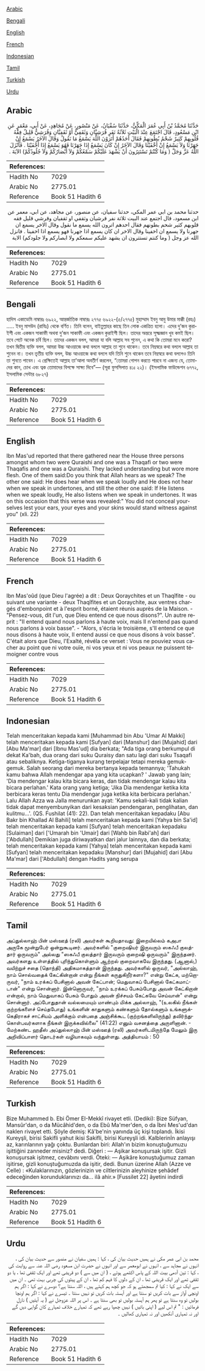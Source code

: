 [Arabic](#arabic)

[Bengali](#bengali)

[English](#english)

[French](#french)

[Indonesian](#indonesian)

[Tamil](#tamil)

[Turkish](#turkish)

[Urdu](#urdu)

## Arabic


<div dir="rtl" lang="ar" style={{fontSize:'larger',backgroundColor:'#f8f9fa',padding:20}}>
حَدَّثَنَا مُحَمَّدُ بْنُ أَبِي عُمَرَ الْمَكِّيُّ، حَدَّثَنَا سُفْيَانُ، عَنْ مَنْصُورٍ، عَنْ مُجَاهِدٍ، عَنْ أَبِي، مَعْمَرٍ عَنِ ابْنِ مَسْعُودٍ، قَالَ اجْتَمَعَ عِنْدَ الْبَيْتِ ثَلاَثَةُ نَفَرٍ قُرَشِيَّانِ وَثَقَفِيٌّ أَوْ ثَقَفِيَّانِ وَقُرَشِيٌّ قَلِيلٌ فِقْهُ قُلُوبِهِمْ كَثِيرٌ شَحْمُ بُطُونِهِمْ فَقَالَ أَحَدُهُمْ أَتَرَوْنَ اللَّهَ يَسْمَعُ مَا نَقُولُ وَقَالَ الآخَرُ يَسْمَعُ إِنْ جَهَرْنَا وَلاَ يَسْمَعُ إِنْ أَخْفَيْنَا وَقَالَ الآخَرُ إِنْ كَانَ يَسْمَعُ إِذَا جَهَرْنَا فَهُوَ يَسْمَعُ إِذَا أَخْفَيْنَا ‏.‏ فَأَنْزَلَ اللَّهُ عَزَّ وَجَلَّ ‏(‏ وَمَا كُنْتُمْ تَسْتَتِرُونَ أَنْ يَشْهَدَ عَلَيْكُمْ سَمْعُكُمْ وَلاَ أَبْصَارُكُمْ وَلاَ جُلُودُكُمْ‏)‏ الآيَةَ ‏.‏
</div>
<div style={{backgroundColor:'#f8f9fa',padding:20, marginBottom: 10}}><table> <thead> <tr> <th>References:</th> <th></th> </tr> </thead> <tbody><tr><td>Hadith No</td><td>7029</td></tr><tr><td>Arabic No</td><td>2775.01</td></tr><tr><td>Reference</td><td>Book 51 Hadith 6</td></tr></tbody></table></div>


<div dir="rtl" lang="ar" style={{fontSize:'larger',backgroundColor:'#f8f9fa',padding:20}}>
حدثنا محمد بن ابي عمر المكي، حدثنا سفيان، عن منصور، عن مجاهد، عن ابي، معمر عن ابن مسعود، قال اجتمع عند البيت ثلاثة نفر قرشيان وثقفي او ثقفيان وقرشي قليل فقه قلوبهم كثير شحم بطونهم فقال احدهم اترون الله يسمع ما نقول وقال الاخر يسمع ان جهرنا ولا يسمع ان اخفينا وقال الاخر ان كان يسمع اذا جهرنا فهو يسمع اذا اخفينا . فانزل الله عز وجل ( وما كنتم تستترون ان يشهد عليكم سمعكم ولا ابصاركم ولا جلودكم) الاية
</div>
<div style={{backgroundColor:'#f8f9fa',padding:20, marginBottom: 10}}><table> <thead> <tr> <th>References:</th> <th></th> </tr> </thead> <tbody><tr><td>Hadith No</td><td>7029</td></tr><tr><td>Arabic No</td><td>2775.01</td></tr><tr><td>Reference</td><td>Book 51 Hadith 6</td></tr></tbody></table></div>

## Bengali


<div dir="ltr" lang="bn" style={{fontSize:'larger',backgroundColor:'#f8f9fa',padding:20}}>
হাদিস একাডেমি নাম্বারঃ ৬৯২২, আন্তর্জাতিক নাম্বারঃ ২৭৭৫ ৬৯২২-(৫/২৭৭৫) মুহাম্মাদ ইবনু আবু উমার মাক্কী (রহঃ) ..... ইবনু মাসউদ (রাযিঃ) থেকে বর্ণিত। তিনি বলেন, বাইতুল্লাহর কাছে তিন লোক একত্রিত হলো। এদের দু’জন কুরাইশী এবং একজন সাকাফী অথবা দু’জন সাকাফী এবং একজন কুরাইশী ছিল। তাদের অন্তরে সূক্ষ্মজ্ঞান খুব কমই ছিল। তবে পেটে অনেক চর্বি ছিল। তাদের একজন বলল, আমরা যা বলি আল্লাহ সব শুনেন, এ কথা কি তোমরা মনে করো? তখন দ্বিতীয় ব্যক্তি বলল, আমরা উচ্চ আওয়াজে কথা বললে আল্লাহ তা শুনে থাকেন। তবে নিম্নস্বরে কথা বললে আল্লাহ তা শুনেন না। তখন তৃতীয় ব্যক্তি বলল, উচ্চ আওয়াজে কথা বললে যদি তিনি শুনে থাকেন তবে নিম্নস্বরে কথা বললেও তিনি তা শুনতে পাবেন। এ প্রেক্ষিতেই আল্লাহ তা’আলা অবতীর্ণ করলেন, “তোমরা গোপন করতে পারবে না এজন্য যে, তোমাদের কান, চোখ এবং ত্বক তোমাদের বিপক্ষে সাক্ষ্য দিবে”— (সূরা ফুসসিলাত ৪১ঃ ২২)। (ইসলামিক ফাউন্ডেশন ৬৭৭২, ইসলামিক সেন্টার ৬৮২৭)
</div>
<div style={{backgroundColor:'#f8f9fa',padding:20, marginBottom: 10}}><table> <thead> <tr> <th>References:</th> <th></th> </tr> </thead> <tbody><tr><td>Hadith No</td><td>7029</td></tr><tr><td>Arabic No</td><td>2775.01</td></tr><tr><td>Reference</td><td>Book 51 Hadith 6</td></tr></tbody></table></div>

## English


<div dir="ltr" lang="en" style={{fontSize:'larger',backgroundColor:'#f8f9fa',padding:20}}>
Ibn Mas'ud reported that there gathered near the House three persons amongst whom two were Quraishi and one was a Thaqafi or two were Thaqafis and one was a Quraishi. They lacked understanding but wore more flesh. One of them said:Do you think that Allah hears as we speak? The other one said: He does hear when we speak loudly and He does not hear when we speak in undertones, and still the other one said: If He listens when we speak loudly, He also listens when we speak in undertones. It was on this occasion that this verse was revealed:" You did not conceal yourselves lest your ears, your eyes and your skins would stand witness against you" (xli. 22)
</div>
<div style={{backgroundColor:'#f8f9fa',padding:20, marginBottom: 10}}><table> <thead> <tr> <th>References:</th> <th></th> </tr> </thead> <tbody><tr><td>Hadith No</td><td>7029</td></tr><tr><td>Arabic No</td><td>2775.01</td></tr><tr><td>Reference</td><td>Book 51 Hadith 6</td></tr></tbody></table></div>

## French


<div dir="ltr" lang="fr" style={{fontSize:'larger',backgroundColor:'#f8f9fa',padding:20}}>
Ibn Mas'oûd (que Dieu l'agrée) a dit : Deux Qoraychites et un Thaqîfite - ou suivant une variante - deux Thaqîfites et un Qoraychite, aux ventres chargés d'embonpoint et à l'esprit borné, étaient réunis auprès de la Maison. - "Pensez-vous, dit l'un, que Dieu entend ce que nous disons?". Un autre reprit : "Il entend quand nous parlons à haute voix, mais Il n'entend pas quand nous parlons à voix basse". - "Alors, s'écria le troisième, s'Il entend ce que nous disons à haute voix, Il entend aussi ce que nous disons à voix basse". C'était alors que Dieu, l'Exalté, révéla ce verset : Vous ne pouviez vous cacher au point que ni votre ouïe, ni vos yeux et ni vos peaux ne puissent témoigner contre vous
</div>
<div style={{backgroundColor:'#f8f9fa',padding:20, marginBottom: 10}}><table> <thead> <tr> <th>References:</th> <th></th> </tr> </thead> <tbody><tr><td>Hadith No</td><td>7029</td></tr><tr><td>Arabic No</td><td>2775.01</td></tr><tr><td>Reference</td><td>Book 51 Hadith 6</td></tr></tbody></table></div>

## Indonesian


<div dir="ltr" lang="id" style={{fontSize:'larger',backgroundColor:'#f8f9fa',padding:20}}>
Telah menceritakan kepada kami [Muhammad bin Abu 'Umar Al Makki] telah menceritakan kepada kami [Sufyan] dari [Manshur] dari [Mujahid] dari [Abu Ma'mar] dari [Ibnu Mas'ud] dia berkata; "Ada tiga orang berkumpul di dekat Ka'bah, dua orang dari suku Quraisy dan satu lagi dari suku Tsaqafi atau sebaliknya. Ketiga-tiganya kurang terpelajar tetapi mereka gemuk-gemuk. Salah seorang dari mereka bertanya kepada temannya; 'Tahukah kamu bahwa Allah mendengar apa yang kita ucapkan? ' Jawab yang lain; 'Dia mendengar kalau kita bicara keras, dan tidak mendengar kalau kita bicara perlahan.' Kata orang yang ketiga; 'Jika Dia mendengar ketika kita berbicara keras tentu Dia mendengar juga ketika kita berbicara perlahan.' Lalu Allah Azza wa Jalla menurunkan ayat: 'Kamu sekali-kali tidak kalian tidak dapat menyembunyikan dari kesaksian pendengaran, penglihatan, dan kulitmu…'. (QS. Fushilat (41): 22). Dan telah menceritakan kepadaku [Abu Bakr bin Khallad Al Bahili] telah menceritakan kepada kami [Yahya bin Sa'id] telah menceritakan kepada kami [Sufyan] telah menceritakan kepadaku [Sulaiman] dari ['Umarah bin 'Umair] dari [Wahb bin Rabi'ah] dari ['Abdullah] Demikian juga diriwayatkan dari jalur lainnya, dan dia berkata; telah menceritakan kepada kami [Yahya] telah menceritakan kepada kami [Sufyan] telah menceritakan kepadaku [Manshur] dari [Mujahid] dari [Abu Ma'mar] dari ['Abdullah] dengan Hadits yang serupa
</div>
<div style={{backgroundColor:'#f8f9fa',padding:20, marginBottom: 10}}><table> <thead> <tr> <th>References:</th> <th></th> </tr> </thead> <tbody><tr><td>Hadith No</td><td>7029</td></tr><tr><td>Arabic No</td><td>2775.01</td></tr><tr><td>Reference</td><td>Book 51 Hadith 6</td></tr></tbody></table></div>

## Tamil


<div dir="ltr" lang="ta" style={{fontSize:'larger',backgroundColor:'#f8f9fa',padding:20}}>
அப்துல்லாஹ் பின் மஸ்ஊத் (ரலி) அவர்கள் கூறியதாவது: இறையில்லம் கஅபா அருகே மூன்றுபேர் ஒன்றுகூடினர். அவர்களில் "குறைஷியர் இருவரும் ஸகஃபீ குலத்தார் ஒருவரும்" அல்லது "ஸகஃபீ குலத்தார் இருவரும் குறைஷி ஒருவரும்" இருந்தனர். அவர்களது உள்ளத்தில் புரிந்துகொள்ளும் ஆற்றல் குறைவாகவே இருந்தது. (ஆனால்,) வயிற்றுச் சதை (தொந்தி) அதிகமாகத்தான் இருந்தது. அவர்களில் ஒருவர், "அல்லாஹ், நாம் சொல்வதைக் கேட்கின்றான் என்று நீங்கள் கருதுகிறீர்களா?" என்று கேட்க, மற்றொருவர், "நாம் உரக்கப் பேசினால் அவன் கேட்பான்; மெதுவாகப் பேசினால் கேட்கமாட்டான்" என்று சொன்னார். இன்னொருவர், "நாம் உரக்கப் பேசும்போது அவன் கேட்கிறான் என்றால், நாம் மெதுவாகப் பேசும் போதும் அவன் நிச்சயம் கேட்கவே செய்வான்" என்று சொன்னார். அப்போதுதான் வல்லமையும் மாண்பும் மிக்க அல்லாஹ், "(உலகில் நீங்கள் குற்றங்களைச் செய்தபோது) உங்களின் காதுகளும் கண்களும் தோல்களும் உங்களுக்கெதிராகச் சாட்சியம் அளிக்கும் என்பதை அஞ்சிக்கூட (குற்றங்களிலிருந்து) தவிர்ந்துகொள்பவர்களாக நீங்கள் இருக்கவில்லை" (41:22) எனும் வசனத்தை அருளினான். - மேற்கண்ட ஹதீஸ் அப்துல்லாஹ் பின் மஸ்ஊத் (ரலி) அவர்களிடமிருந்தே மேலும் இரு அறிவிப்பாளர் தொடர்கள் வழியாகவும் வந்துள்ளது. அத்தியாயம் : 50
</div>
<div style={{backgroundColor:'#f8f9fa',padding:20, marginBottom: 10}}><table> <thead> <tr> <th>References:</th> <th></th> </tr> </thead> <tbody><tr><td>Hadith No</td><td>7029</td></tr><tr><td>Arabic No</td><td>2775.01</td></tr><tr><td>Reference</td><td>Book 51 Hadith 6</td></tr></tbody></table></div>

## Turkish


<div dir="ltr" lang="tr" style={{fontSize:'larger',backgroundColor:'#f8f9fa',padding:20}}>
Bize Muhammed b. Ebi Ömer EI-Mekkî rivayet etli. (Dediki): Bize Süfyan, Mansûr'dan, o da Mücâhid'den, o da Ebû Ma'mer'den, o da İbni Mes'ud'dan naklen rivayet etti. Şöyle demiş: Kâ'be'nin yanında üç kişi toplandı. İkisi Kureyşli, birisi Sakifli yahut ikisi Sakifli, birisi Kureyşli idi. Kalblerinİn anlayışı az, karınlarının yağı çoktu. Bunlardan biri: Allah'ın bizim konuştuğumuzu işittiğini zanneder misiniz? dedi. Diğeri : — Aşikar konuşursak işitir. Gizli konuşursak işitmez, cevâbını verdi. Öteki: — Aşikâre konuştuğumuz zaman işitirse, gizli konuştuğumuzda da işitir, dedi. Bunun üzerine Allah (Azze ve Celle) : «Kulaklarınızın, gözlerinizin ve ciltlerinizin aleyhinize şehâdef edeceğinden korunduklarınızı da... ilâ ahir.» [Fussilet 22] âyetini indirdi
</div>
<div style={{backgroundColor:'#f8f9fa',padding:20, marginBottom: 10}}><table> <thead> <tr> <th>References:</th> <th></th> </tr> </thead> <tbody><tr><td>Hadith No</td><td>7029</td></tr><tr><td>Arabic No</td><td>2775.01</td></tr><tr><td>Reference</td><td>Book 51 Hadith 6</td></tr></tbody></table></div>

## Urdu


<div dir="rtl" lang="ur" style={{fontSize:'larger',backgroundColor:'#f8f9fa',padding:20}}>
محمد بن ابی عمر مکی نے ہمیں حدیث بیان کی ، کہا : ہمیں سفیان نے منصور سے حدیث بیان کی ، انہوں نے مجاہد سے ، انہوں نے ابومعمر سے اور انہوں نے حضرت ابن مسعود رضی اللہ عنہ سے روایت کی ، کہا : تین آدمی بیت اللہ کے پاس اکٹھے ہوئے ، ( ان میں سے ) دو قریشی تھے اور ایک ثقفی تھا ، یا دو ثقفی تھے اور ایک قریشی تھا ، ان کے دلوں کا فہم کم تھا ، ان کے پیٹوں کی چربی بہت تھی ۔ ان میں سے ایک نے کہا : کیا تم سمجھتے ہو کہ جو کچھ ہم کہتے ہیں ، اللہ سنتا ہے؟ دوسرے نے کہا : اگر ہم اونچی آواز سے بات کریں تو سنتا ہے اور آہستہ بات کریں تو نہیں سنتا ۔ تیسرے نے کہا : اگر ہم اونچا بولیں تو وہ سنتا ہے تو پھر ہم آہستہ بولیں تو بھی سنتا ہے ۔ اس پر اللہ عزوجل نے ( یہ آیتیں ) نازل فرمائیں : " تم اس لیے ( اپنی باتیں ) نہیں چھپا رہے تھے کہ تمہارے خلاف تمہارے کان گواہی دیں گے اور نہ تمہاری آنکھیں اور نہ تمہاری کھالیں ۔
</div>
<div style={{backgroundColor:'#f8f9fa',padding:20, marginBottom: 10}}><table> <thead> <tr> <th>References:</th> <th></th> </tr> </thead> <tbody><tr><td>Hadith No</td><td>7029</td></tr><tr><td>Arabic No</td><td>2775.01</td></tr><tr><td>Reference</td><td>Book 51 Hadith 6</td></tr></tbody></table></div>